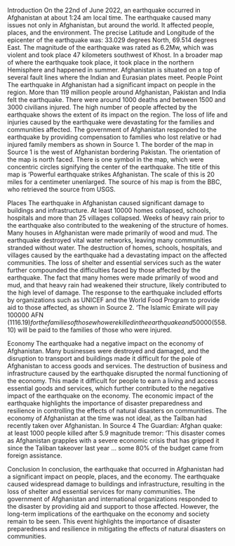 Introduction
On the 22nd of June 2022, an earthquake occurred in Afghanistan at about 1:24 am local time. The earthquake caused many issues not only in Afghanistan, but around the world. It affected people, places, and the environment. The precise Latitude and Longitude of the epicenter of the earthquake was: 33.029 degrees North, 69.514 degrees East. The magnitude of the earthquake was rated as 6.2Mw, which was violent and took place 47 kilometers southwest of Khost. In a broader map of where the earthquake took place, it took place in the northern Hemisphere and happened in summer. Afghanistan is situated on a top of several fault lines where the Indian and Eurasian plates meet.
People
Point
The earthquake in Afghanistan had a significant impact on people in the region. More than 119 million people around Afghanistan, Pakistan and India felt the earthquake. There were around 1000 deaths and between 1500 and 3000 civilians injured. The high number of people affected by the earthquake shows the extent of its impact on the region. The loss of life and injuries caused by the earthquake were devastating for the families and communities affected. The government of Afghanistan responded to the earthquake by providing compensation to families who lost relative or had injured family members as shown in Source 1. The border of the map in Source 1 is the west of Afghanistan bordering Pakistan. The orientation of the map is north faced. There is one symbol in the map, which were concentric circles signifying the center of the earthquake. The title of this map is ‘Powerful earthquake strikes Afghanistan. The scale of this is 20 miles for a centimeter unenlarged. The source of his map is from the BBC, who retrieved the source from USGS.
 
Places
The earthquake in Afghanistan caused significant damage to buildings and infrastructure. At least 10000 homes collapsed, schools, hospitals and more than 25 villages collapsed. Weeks of heavy rain prior to the earthquake also contributed to the weakening of the structure of homes. Many houses in Afghanistan were made primarily of wood and mud. The earthquake destroyed vital water networks, leaving many communities stranded without water. The destruction of homes, schools, hospitals, and villages caused by the earthquake had a devastating impact on the affected communities. The loss of shelter and essential services such as the water further compounded the difficulties faced by those affected by the earthquake. The fact that many homes were made primarily of wood and mud, and that heavy rain had weakened their structure, likely contributed to the high level of damage. The response to the earthquake included efforts by organizations such as UNICEF and the World Food Program to provide aid to those affected, as shown in Source 2. ‘The Islamic Emirate will pay 100000 AFN ($1116.19) for the families of those who were killed in the earthquake and 50000 ($558.10) will be paid to the families of those who were injured.
 
Economy
The earthquake had a negative impact on the economy of Afghanistan. Many businesses were destroyed and damaged, and the disruption to transport and buildings made it difficult for the pole of Afghanistan to access goods and services. The destruction of business and infrastructure caused by the earthquake disrupted the normal functioning of the economy. This made it difficult for people to earn a living and access essential goods and services, which further contributed to the negative impact of the earthquake on the economy. The economic impact of the earthquake highlights the importance of disaster preparedness and resilience in controlling the effects of natural disasters on communities. The economy of Afghanistan at the time was not ideal, as the Tailban had recently taken over Afghanistan. In Source 4 The Guardian: Afghan quake: at least 1000 people killed after 5.9 magnitude tremor: ‘This disaster comes as Afghanistan grapples with a severe economic crisis that has gripped it since the Taliban takeover last year … some 80% of the budget came from foreign assistance.
 
Conclusion
In conclusion, the earthquake that occurred in Afghanistan had a significant impact on people, places, and the economy. The earthquake caused widespread damage to buildings and infrastructure, resulting in the loss of shelter and essential services for many communities. The government of Afghanistan and international organizations responded to the disaster by providing aid and support to those affected. However, the long-term implications of the earthquake on the economy and society remain to be seen. This event highlights the importance of disaster preparedness and resilience in mitigating the effects of natural disasters on communities.
 

